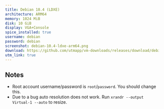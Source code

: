 ```yaml
---
title: Debian 10.4 (LDXE)
architecture: ARM64
memory: 1024 MiB
disk: 10 GiB
display: VGA+Console
spice_installed: true
username: debian
password: debian
screenshot: debian-10.4-ldxe-arm64.png
download: https://github.com/utmapp/vm-downloads/releases/download/debian-10.4/debian-10.4-ldxe-arm64-utm.zip
utm_link: true
---
```

## Notes
* Root account username/password is `root`/`password`. You should change this.
* Due to a bug auto resolution does not work. Run `xrandr --output Virtual-1 --auto` to resize.